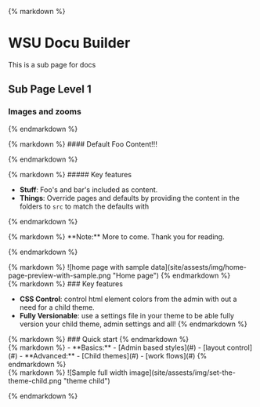{% markdown %}
# WSU Docu Builder
This is a sub page for docs 

## Sub Page Level 1
### Images and zooms

{% endmarkdown %}
<div class="row halves"><div class="column">
{% markdown %}
#### Default Foo Content!!!

{% endmarkdown %}
</div><div class="column">
{% markdown %}
##### Key features

- **Stuff**: Foo's and bar's included as content.
- **Things**:  Override pages and defaults by providing the content in the folders to `src` to match the defaults with 


{% endmarkdown %}
</div></div>
{% markdown %}
**Note:** More to come. Thank you for reading.

{% endmarkdown %}
<div class="row halves"><div class="column">
{% markdown %}
![home page with sample data](site/assests/img/home-page-preview-with-sample.png "Home page")
{% endmarkdown %}
</div><div class="column">
{% markdown %}
### Key features

- **CSS Control**: control html element colors from the admin with out a need for a child theme.
- **Fully Versionable**:  use a settings file in your theme to be able fully version your child theme, admin settings and all!
{% endmarkdown %}
</div></div><div class="row side-left"><div class="column one">
{% markdown %}
### Quick start 
{% endmarkdown %}
</div><div class="column two">
{% markdown %}
- **Basics:**
    - [Admin based styles](#)
	- [layout control](#)
- **Advanced:**
    - [Child themes](#)
	- [work flows](#)
{% endmarkdown %}

</div></div>
{% markdown %}
![Sample full width image](site/assests/img/set-the-theme-child.png "theme child")


{% endmarkdown %}